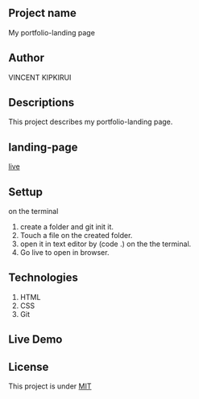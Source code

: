 ## Project name
My portfolio-landing page
## Author
VINCENT KIPKIRUI 
## Descriptions
This project describes my portfolio-landing page.
## landing-page
[live](https://www.figma.com/file/yUwqK21Oug0DiNdGgCQb5M/Untitled?node-id=0%3A1)
## Settup
on the terminal
1. create a folder and git init it.
2. Touch a file on the created folder.
3. open it in text editor by (code .) on the the terminal.
4. Go live to open in browser.



## Technologies
1. HTML
2. CSS 
3. Git
## Live Demo

## License
This project is under [MIT](LICENCE.md)

